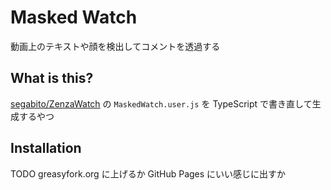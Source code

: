 # Masked Watch
動画上のテキストや顔を検出してコメントを透過する


## What is this?
[segabito/ZenzaWatch] の `MaskedWatch.user.js` を TypeScript で書き直して生成するやつ


## Installation
TODO
greasyfork.org に上げるか GitHub Pages にいい感じに出すか



[segabito/ZenzaWatch]: https://github.com/segabito/ZenzaWatch

